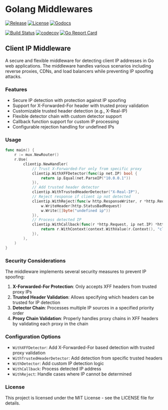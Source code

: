 # Golang Middlewares

[![Release](https://img.shields.io/github/release/thrownew/go-middlewares.svg)](https://github.com/thrownew/go-middlewares/releases/latest)
[![License](https://img.shields.io/github/license/thrownew/go-middlewares.svg)](https://raw.githubusercontent.com/thrownew/go-middlewares/master/LICENSE)
[![Godocs](https://img.shields.io/badge/godoc-reference-blue.svg)](https://godoc.org/github.com/thrownew/go-middlewares)

[![Build Status](https://github.com/thrownew/go-middlewares/workflows/CI/badge.svg)](https://github.com/thrownew/go-middlewares/actions)
[![codecov](https://codecov.io/gh/thrownew/go-middlewares/release/latest/graph/badge.svg)](https://codecov.io/gh/thrownew/go-middlewares)
[![Go Report Card](https://goreportcard.com/badge/github.com/thrownew/go-middlewares)](https://goreportcard.com/report/github.com/thrownew/go-middlewares)

## Client IP Middleware

A secure and flexible middleware for detecting client IP addresses in Go web applications. The middleware handles various scenarios including reverse proxies, CDNs, and load balancers while preventing IP spoofing attacks.

### Features

- Secure IP detection with protection against IP spoofing
- Support for X-Forwarded-For header with trusted proxy validation
- Customizable trusted header detection (e.g., X-Real-IP)
- Flexible detector chain with custom detector support
- Callback function support for custom IP processing
- Configurable rejection handling for undefined IPs

### Usage

```go
func main() {
    r := mux.NewRouter()
    r.Use(
        clientip.NewHandler(
            // Trust X-Forwarded-For only from specific proxy
            clientip.WithXFFDetector(func(ip net.IP) bool {
                return ip.Equal(net.ParseIP("10.0.0.1"))
            }),
            // Add trusted header detector
            clientip.WithTrustedHeaderDetector("X-Real-IP"),
            // Reject response if client ip not detected
            clientip.WithReject(func(w http.ResponseWriter, r *http.Request) {
                w.WriteHeader(http.StatusBadRequest)
                w.Write([]byte("undefined ip"))
            }),
            // Process detected IP
            clientip.WithCallback(func(r *http.Request, ip net.IP) *http.Request {
                return r.WithContext(context.WithValue(r.Context(), "client_ip", ip))
            }),
        ),
    )
}
```

### Security Considerations

The middleware implements several security measures to prevent IP spoofing:

1. **X-Forwarded-For Protection**: Only accepts XFF headers from trusted proxy IPs
2. **Trusted Header Validation**: Allows specifying which headers can be trusted for IP detection
3. **Detector Chain**: Processes multiple IP sources in a specified priority order
4. **Proxy Chain Validation**: Properly handles proxy chains in XFF headers by validating each proxy in the chain

### Configuration Options

- `WithXFFDetector`: Add X-Forwarded-For based detection with trusted proxy validation
- `WithTrustedHeaderDetector`: Add detection from specific trusted headers
- `WithDetector`: Add custom IP detection logic
- `WithCallback`: Process detected IP address
- `WithReject`: Handle cases where IP cannot be determined

### License

This project is licensed under the MIT License - see the LICENSE file for details.

